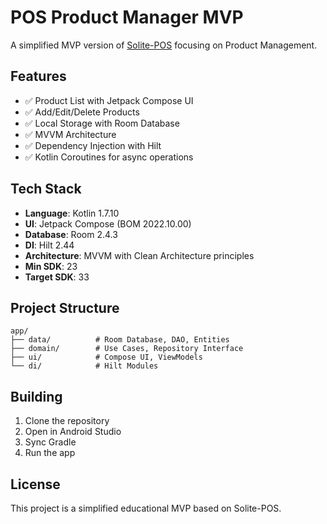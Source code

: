 # POS Product Manager MVP

A simplified MVP version of [Solite-POS](https://github.com/denisyordanp/Solite-POS) focusing on Product Management.

## Features

- ✅ Product List with Jetpack Compose UI
- ✅ Add/Edit/Delete Products
- ✅ Local Storage with Room Database
- ✅ MVVM Architecture
- ✅ Dependency Injection with Hilt
- ✅ Kotlin Coroutines for async operations

## Tech Stack

- **Language**: Kotlin 1.7.10
- **UI**: Jetpack Compose (BOM 2022.10.00)
- **Database**: Room 2.4.3
- **DI**: Hilt 2.44
- **Architecture**: MVVM with Clean Architecture principles
- **Min SDK**: 23
- **Target SDK**: 33

## Project Structure

```
app/
├── data/          # Room Database, DAO, Entities
├── domain/        # Use Cases, Repository Interface
├── ui/            # Compose UI, ViewModels
└── di/            # Hilt Modules
```

## Building

1. Clone the repository
2. Open in Android Studio
3. Sync Gradle
4. Run the app

## License

This project is a simplified educational MVP based on Solite-POS.
